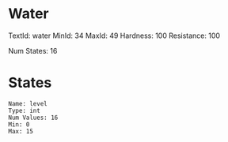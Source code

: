 # Water
TextId: water
MinId: 34
MaxId: 49
Hardness: 100
Resistance: 100

Num States: 16
# States
```
Name: level
Type: int
Num Values: 16
Min: 0
Max: 15
```
